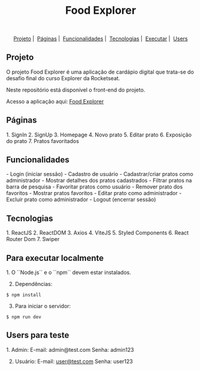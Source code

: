 <h1 align="center" style="text-align: center;">
  Food Explorer
</h1>
<br/>
<p align="center">
  <a href="#project">Projeto</a>&nbsp;|&nbsp;
  <a href="#pages">Páginas</a>&nbsp;|&nbsp;
  <a href="#features">Funcionalidades</a>&nbsp;|&nbsp;
  <a href="#technologies">Tecnologias</a>&nbsp;|&nbsp;
  <a href="#usage">Executar</a>&nbsp;|&nbsp;
  <a href="#users">Users</a>
</p>

<h2 id="project">Projeto</h2>
<p>O projeto Food Explorer é uma aplicação de cardápio digital que trata-se do desafio final do curso Explorer da Rocketseat.</p>

<p>Neste repositório está disponível o front-end do projeto.</p>

<p> Acesso a aplicação aqui:
  <a href="https://food-explorer-web00.netlify.app/">Food Explorer</a>
</p>

<h2 id="pages">Páginas</h2>
1. SignIn
2. SignUp
3. Homepage
4. Novo prato
5. Editar prato
6. Exposição do prato
7. Pratos favoritados

<h2 id="features">Funcionalidades</h2>
- Login (iniciar sessão)
- Cadastro de usuário
- Cadastrar/criar pratos como administrador
- Mostrar detalhes dos pratos cadastrados
- Filtrar pratos na barra de pesquisa
- Favoritar pratos como usuário
- Remover prato dos favoritos
- Mostrar pratos favoritos
- Editar prato como administrador
- Excluir prato como administrador
- Logout (encerrar sessão)

<h2 id="technologies">Tecnologias</h2>
1. ReactJS
2. ReactDOM
3. Axios
4. ViteJS
5. Styled Components
6. React Router Dom
7. Swiper

<h2 id="usage">Para executar localmente</h2>
1. O ``Node.js`` e o ``npm`` devem estar instalados.

2. Dependências:
```
$ npm install
```

3. Para iniciar o servidor:
```
$ npm run dev
```

<h2 id="users">Users para teste</h2>
1. Admin:
E-mail: admin@test.com
Senha: admin123

2. Usuário:
E-mail: user@test.com
Senha: user123
